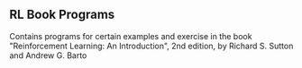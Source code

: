 ## RL Book Programs

Contains programs for certain examples and exercise in the book "Reinforcement Learning: An Introduction", 2nd edition, by Richard S. Sutton and Andrew G. Barto
